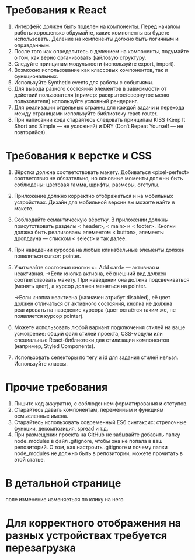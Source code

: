 # Требования к React
 1. Интерфейс должен быть поделен на компоненты. Перед началом работы хорошенько обдумайте, какие компоненты вы будете использовать. Деление на компоненты должно быть логичным и оправданным.
 2. После того как определитесь с делением на компоненты, подумайте о том, как верно организовать файловую структуру.
 3. Следуйте принципам модульности (используйте export, import).
 4. Возможно использование как классовых компонентов, так и функциональных.
 5. Используйте Synthetic events для работы с событиями.
 6. Для вывода разного состояния элементов в зависимости от действий пользователя (пример: раскрытое/свернутое меню пользователя) используйте условный рендеринг.
 7. Для реализации отдельных страниц для каждой задачи и перехода между страницами используйте библиотеку react-router.
 8. При написании кода старайтесь следовать принципам KISS (Keep It Short and Simple — не усложняй) и DRY (Don’t Repeat Yourself — не повторяйся).

# Требования к верстке и CSS
1. Вёрстка должна соответствовать макету. Добиваться «pixel-perfect» соответствия не обязательно, но основные моменты должны быть соблюдены: цветовая гамма, шрифты, размеры, отступы.
2. Приложение должно корректно отображаться и на мобильных устройствах. Дизайн для мобильной версии вы можете найти в макете.
3. Соблюдайте семантическую вёрстку. В приложении должны присутствовать разделы < header>, < main> и < footer>. Кнопки должна быть реализованы элементом < button>, элементы дропдауна — списком < select> и так далее.
4. При наведении курсора на любые кликабельные элементы должен появляться cursor: pointer.
5. Учитывайте состояния кнопки «+ Add card» — активная и неактивная.
   →Если кнопка активна, её внешний вид должен соответствовать макету. При наведении она должна подсвечиваться (менять цвет), а курсор должен меняться на pointer.

   →Если кнопка неактивна (назначен атрибут disabled), её цвет должен отличаться от активного состояния, кнопка не должна реагировать на наведение курсора (цвет остаётся таким же, не появляется курсор pointer).

6. Можете использовать любой вариант подключения стилей на ваше усмотрение: общий файл стилей проекта, CSS-модули или специальные React-библиотеки для стилизации компонентов (например, Styled Components).
7. Использовать селекторы по тегу и id для задания стилей нельзя. Используйте классы. 

# Прочие требования

1. Пишите код аккуратно, с соблюдением форматирования и отступов.
2. Старайтесь давать компонентам, переменным и функциям осмысленные имена.
3. Старайтесь использовать современный ES6 синтаксис: стрелочные функции, декомпозиция, spread и т.д.
4. При размещении проекта на GitHub не забывайте добавить папку node_modules в файл .gitignore, чтобы она не попала в ваш репозиторий. О том, как настроить .gitignore и почему папки node_modules не должно быть в репозитории, можете прочитать в этой статье.

# В детальной странице

поле изменение изменяеться по клику на него 

# Для корректного отображения на разных устройствах требуется перезагрузка 
